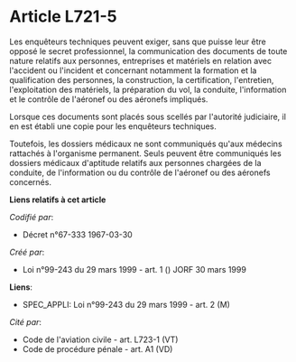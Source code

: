 # Article L721-5

Les enquêteurs techniques peuvent exiger, sans que puisse leur être opposé le secret professionnel, la communication des
documents de toute nature relatifs aux personnes, entreprises et matériels en relation avec l'accident ou l'incident et
concernant notamment la formation et la qualification des personnes, la construction, la certification, l'entretien,
l'exploitation des matériels, la préparation du vol, la conduite, l'information et le contrôle de l'aéronef ou des aéronefs
impliqués.

Lorsque ces documents sont placés sous scellés par l'autorité judiciaire, il en est établi une copie pour les enquêteurs
techniques.

Toutefois, les dossiers médicaux ne sont communiqués qu'aux médecins rattachés à l'organisme permanent. Seuls peuvent être
communiqués les dossiers médicaux d'aptitude relatifs aux personnes chargées de la conduite, de l'information ou du contrôle
de l'aéronef ou des aéronefs concernés.

**Liens relatifs à cet article**

_Codifié par_:

  - Décret n°67-333 1967-03-30

_Créé par_:

  - Loi n°99-243 du 29 mars 1999 - art. 1 () JORF 30 mars 1999

**Liens**:

  - SPEC_APPLI: Loi n°99-243 du 29 mars 1999 - art. 2 (M)

_Cité par_:

  - Code de l'aviation civile - art. L723-1 (VT)
  - Code de procédure pénale - art. A1 (VD)
